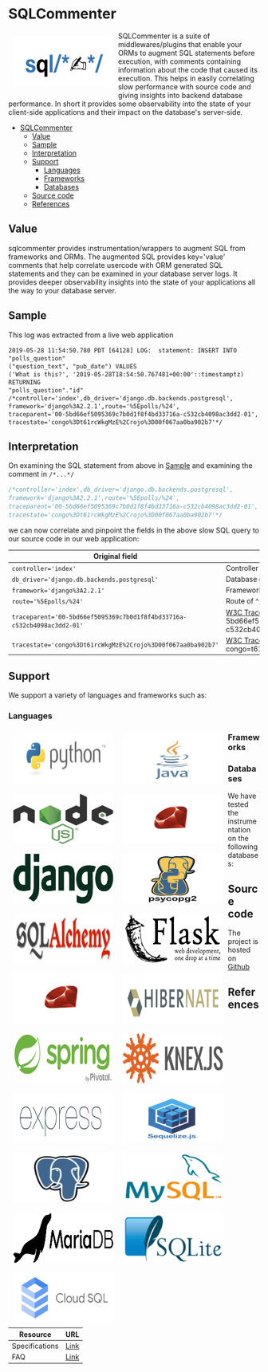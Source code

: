 # SQLCommenter

![](images/sqlcommenter_logo.png)

SQLCommenter is a suite of middlewares/plugins that enable your ORMs to augment SQL statements before execution, with comments containing
information about the code that caused its execution. This helps in easily correlating slow performance with source code and giving insights into backend database performance. In short it provides some observability into the state of your client-side applications and their impact on the database's server-side.

- [SQLCommenter](#sqlcommenter)
  - [Value](#value)
  - [Sample](#sample)
  - [Interpretation](#interpretation)
  - [Support](#support)
    - [Languages](#languages)
    - [Frameworks](#frameworks)
    - [Databases](#databases)
  - [Source code](#source-code)
  - [References](#references)

## Value
sqlcommenter provides instrumentation/wrappers to augment SQL from frameworks and ORMs. The augmented SQL provides key='value' comments
that help correlate usercode with ORM generated SQL statements and they can be examined in your database server logs. It provides deeper
observability insights into the state of your applications all the way to your database server.

## Sample

This log was extracted from a live web application

```shell
2019-05-28 11:54:50.780 PDT [64128] LOG:  statement: INSERT INTO "polls_question"
("question_text", "pub_date") VALUES
('What is this?', '2019-05-28T18:54:50.767481+00:00'::timestamptz) RETURNING
"polls_question"."id" /*controller='index',db_driver='django.db.backends.postgresql',
framework='django%3A2.2.1',route='%5Epolls/%24',
traceparent='00-5bd66ef5095369c7b0d1f8f4bd33716a-c532cb4098ac3dd2-01',
tracestate='congo%3Dt61rcWkgMzE%2Crojo%3D00f067aa0ba902b7'*/
```

## Interpretation

On examining the SQL statement from above in [Sample](#sample) and examining the comment in `/*...*/`
```sql
/*controller='index',db_driver='django.db.backends.postgresql',
framework='django%3A2.2.1',route='%5Epolls/%24',
traceparent='00-5bd66ef5095369c7b0d1f8f4bd33716a-c532cb4098ac3dd2-01',
tracestate='congo%3Dt61rcWkgMzE%2Crojo%3D00f067aa0ba902b7'*/
```

we can now correlate and pinpoint the fields in the above slow SQL query to our source code in our web application:

Original field|Interpretation
---|----
`controller='index'`|Controller name `^/polls/$`
`db_driver='django.db.backends.postgresql'`|Database driver `django.db.backends.postgresql`
`framework='django%3A2.2.1'`|Framework version of `django 2.2.1`
`route='%5Epolls/%24'`|Route of `^/polls/$`
`traceparent='00-5bd66ef5095369c7b0d1f8f4bd33716a-c532cb4098ac3dd2-01'`|[W3C TraceContext.Traceparent](https://www.w3.org/TR/trace-context/#traceparent-field) of '00-5bd66ef5095369c7b0d1f8f4bd33716a-c532cb4098ac3dd2-01'
`tracestate='congo%3Dt61rcWkgMzE%2Crojo%3D00f067aa0ba902b7'`|[W3C TraceContext.Tracestate](https://www.w3.org/TR/trace-context/#tracestate-field) with entries congo=t61rcWkgMzE,rojo=00f067aa0ba902b7

## Support
We support a variety of languages and frameworks such as:

### Languages
[![](images/python-logo.png)](python/)
[![](images/java-logo.png)](java/)
[![](images/nodejs-logo.png)](node-js/)
[![](images/ruby-logo.png)](ruby/)


### Frameworks
[![](images/django-logo.png)](python/django)
[![](images/psycopg2-logo.png)](python/psycopg2)
[![](images/sqlalchemy-logo.png)](python/SQLAlchemy)
[![](images/flask-logo.png)](python/flask)
[![](images/ruby-logo.png)](ruby)
[![](images/hibernate-logo.png)](java/hibernate)
[![](images/spring-logo.png)](java/spring)
[![](images/knex-logo.png)](node-js/knex)
[![](images/express_js-logo.png)](node-js/express)
[![](images/sequelize-logo.png)](node-js/sequelize)

<style>
    img {
        float: left;
        margin: 2%;
        width: 200px;
        height:100px;
    }

    img[src*='sequelize-logo.png']
    {
        float:none;
    }

</style>

### Databases

We have tested the instrumentation on the following databases:

[![](images/postgresql-logo.png)](databases/postgresql)

[![](images/mysql-logo.png)](databases/mysql)

[![](images/mariadb-logo.png)](databases/mariadb)

[![](images/sqlite-logo.png)](https://sqlite.org/cli.html)

[![](images/cloud-sql-card.png)](https://cloud.google.com/sql/)


<style>
   
    img[src*='/cloud-sql-card.png'], img[src*='/ruby-logo.png'], img[src*='/sqlcommenter_logo.png']
    {
        float:none;
    }

</style>

## Source code
The project is hosted on [Github](https://github.com/open-telemetry/opentelemetry-sqlcommenter)

## References

Resource|URL
---|---
Specifications|[Link](specifications/)
FAQ|[Link](faq/)


